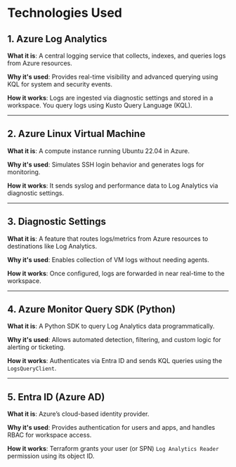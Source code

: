 # Technologies Used

## 1. Azure Log Analytics
**What it is**: A central logging service that collects, indexes, and queries logs from Azure resources.

**Why it's used**: Provides real-time visibility and advanced querying using KQL for system and security events.

**How it works**: Logs are ingested via diagnostic settings and stored in a workspace. You query logs using Kusto Query Language (KQL).

---

## 2. Azure Linux Virtual Machine
**What it is**: A compute instance running Ubuntu 22.04 in Azure.

**Why it's used**: Simulates SSH login behavior and generates logs for monitoring.

**How it works**: It sends syslog and performance data to Log Analytics via diagnostic settings.

---

## 3. Diagnostic Settings
**What it is**: A feature that routes logs/metrics from Azure resources to destinations like Log Analytics.

**Why it's used**: Enables collection of VM logs without needing agents.

**How it works**: Once configured, logs are forwarded in near real-time to the workspace.

---

## 4. Azure Monitor Query SDK (Python)
**What it is**: A Python SDK to query Log Analytics data programmatically.

**Why it's used**: Allows automated detection, filtering, and custom logic for alerting or ticketing.

**How it works**: Authenticates via Entra ID and sends KQL queries using the `LogsQueryClient`.

---

## 5. Entra ID (Azure AD)
**What it is**: Azure’s cloud-based identity provider.

**Why it's used**: Provides authentication for users and apps, and handles RBAC for workspace access.

**How it works**: Terraform grants your user (or SPN) `Log Analytics Reader` permission using its object ID.